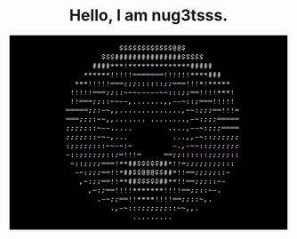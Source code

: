 <h1 align = "center">Hello, I am nug3tsss.</h1>

<p align = "center">
  <img src="donut_ascii_art.gif" alt="donut speen" />
</p>
